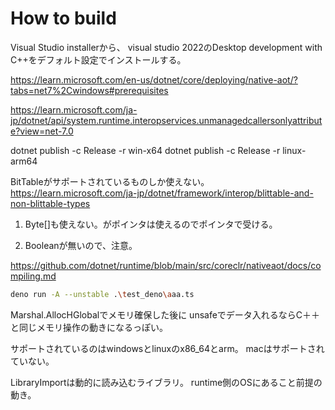 # How to build

Visual Studio installerから、
visual studio 2022のDesktop development with C++をデフォルト設定でインストールする。

https://learn.microsoft.com/en-us/dotnet/core/deploying/native-aot/?tabs=net7%2Cwindows#prerequisites

https://learn.microsoft.com/ja-jp/dotnet/api/system.runtime.interopservices.unmanagedcallersonlyattribute?view=net-7.0

 dotnet publish -c Release -r win-x64
  dotnet publish -c Release -r linux-arm64


BitTableがサポートされているものしか使えない。
https://learn.microsoft.com/ja-jp/dotnet/framework/interop/blittable-and-non-blittable-types

1. Byte[]も使えない。がポインタは使えるのでポインタで受ける。

2. Booleanが無いので、注意。

https://github.com/dotnet/runtime/blob/main/src/coreclr/nativeaot/docs/compiling.md

```bash
deno run -A --unstable .\test_deno\aaa.ts

```

Marshal.AllocHGlobalでメモリ確保した後に
unsafeでデータ入れるならC＋＋と同じメモリ操作の動きになるっぽい。

サポートされているのはwindowsとlinuxのx86_64とarm。
macはサポートされていない。

LibraryImportは動的に読み込むライブラリ。
runtime側のOSにあること前提の動き。
